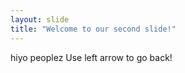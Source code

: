 ```yaml
---
layout: slide
title: "Welcome to our second slide!"
---
```

hiyo peoplez
Use left arrow to go back!
